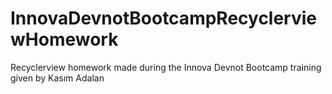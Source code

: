 # InnovaDevnotBootcampRecyclerviewHomework
Recyclerview homework made during the Innova Devnot Bootcamp training given by Kasım Adalan
